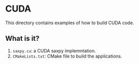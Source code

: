 # CUDA

This directory contains examples of how to build CUDA code.


## What is it?

1. `saxpy.cu`: a CUDA saxpy implemntation.
1. `CMakeLists.txt`: CMake file to build the applications.
